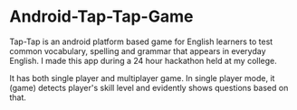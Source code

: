 # Android-Tap-Tap-Game
Tap-Tap is an android platform based game for English learners to test common vocabulary, spelling and grammar that appears in everyday English. I made this app during a 24 hour hackathon held at my college.

It has both single player and multiplayer game. In single player mode, it (game) detects player's skill level and evidently shows questions based on that.    
